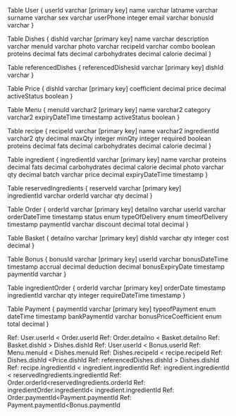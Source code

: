 Table User {
  userId varchar [primary key]
  name varchar
  latname varchar
  surname varchar
  sex varchar
  userPhone integer
  email varchar
  bonusId varchar 
}

Table Dishes {
  dishId varchar [primary key]
  name varchar
  description varchar
  menuId varchar
  photo varchar
  recipeId varchar
  combo boolean
  proteins decimal
  fats decimal
  carbohydrates decimal
  calorie decimal
}

Table referencedDishes {
  referencedDishesId varchar [primary key]
  dishId varchar 
}

Table Price {
  dishId varchar [primary key]
  coefficient decimal
  price decimal
  activeStatus boolean
} 

Table Menu {
  menuId varchar2 [primary key]
  name varchar2
  category varchar2
  expiryDateTime timestamp
  activeStatus boolean 
}

Table  recipe {
  recipeId varchar [primary key]
  name varchar2
  ingredientId varchar2
  qty decimal
  maxQty integer
  minQty integer
  required boolean
  proteins decimal
  fats decimal
  carbohydrates decimal
  calorie decimal
}

Table  ingredient {
  ingredientId varchar [primary key]
  name varchar
  proteins decimal
  fats decimal
  carbohydrates decimal
  calorie decimal
  photo varchar
  qty decimal
  batch varchar
  price decimal
  expiryDateTime timestamp
}

Table  reservedIngredients {
  reserveId varchar [primary key]  
  ingredientId varchar
  orderId varchar
  qty decimal
}

Table Order {
  orderId varchar [primary key]
  detailno varchar
  userId varchar
  orderDateTime timestamp
  status enum
  typeOfDelivery enum
  timeofDelivery timestamp
	paymentId varchar
  discount decimal
	total decimal
}

Table Basket {
  detailno varchar [primary key]
  dishId varchar
  qty integer
  cost decimal
}

Table Bonus {
  bonusId varchar [primary key]
  userId varchar
  bonusDateTime timestamp
  accrual  decimal
  deduction   decimal
  bonusExpiryDate timestamp
  paymentId varchar
}

Table ingredientOrder {
  orderId varchar [primary key]
  orderDate timestamp
  ingredientId varchar
  qty integer
  requireDateTime timestamp
}


Table Payment {
  paymentId varchar [primary key]
  typeofPayment enum
  dateTime timestamp
  bankPaymentId varchar
  bonusPriceCoefficient enum
  total  decimal
}

Ref: User.userId < Order.userId 
Ref: Order.detailno < Basket.detailno
Ref: Basket.dishId > Dishes.dishId
Ref: User.userId < Bonus.userId
Ref: Menu.menuId < Dishes.menuId
Ref: Dishes.recipeId < recipe.recipeId
Ref: Dishes.dishId <Price.dishId
Ref: referencedDishes.dishId > Dishes.dishId
Ref: recipe.ingredientId < ingredient.ingredientId
Ref: ingredient.ingredientId < reservedIngredients.ingredientId
Ref: Order.orderId<reservedIngredients.orderId
Ref: ingredientOrder.ingredientId< ingredient.ingredientId
Ref: Order.paymentId<Payment.paymentId
Ref: Payment.paymentId<Bonus.paymentId


